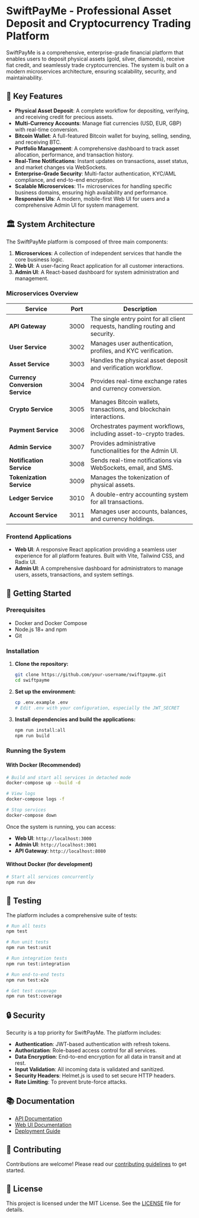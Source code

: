 # SwiftPayMe - Professional Asset Deposit and Cryptocurrency Trading Platform

SwiftPayMe is a comprehensive, enterprise-grade financial platform that enables users to deposit physical assets (gold, silver, diamonds), receive fiat credit, and seamlessly trade cryptocurrencies. The system is built on a modern microservices architecture, ensuring scalability, security, and maintainability.

## 🌟 Key Features

- **Physical Asset Deposit**: A complete workflow for depositing, verifying, and receiving credit for precious assets.
- **Multi-Currency Accounts**: Manage fiat currencies (USD, EUR, GBP) with real-time conversion.
- **Bitcoin Wallet**: A full-featured Bitcoin wallet for buying, selling, sending, and receiving BTC.
- **Portfolio Management**: A comprehensive dashboard to track asset allocation, performance, and transaction history.
- **Real-Time Notifications**: Instant updates on transactions, asset status, and market changes via WebSockets.
- **Enterprise-Grade Security**: Multi-factor authentication, KYC/AML compliance, and end-to-end encryption.
- **Scalable Microservices**: 11+ microservices for handling specific business domains, ensuring high availability and performance.
- **Responsive UIs**: A modern, mobile-first Web UI for users and a comprehensive Admin UI for system management.

## 🏛️ System Architecture

The SwiftPayMe platform is composed of three main components:

1.  **Microservices**: A collection of independent services that handle the core business logic.
2.  **Web UI**: A user-facing React application for all customer interactions.
3.  **Admin UI**: A React-based dashboard for system administration and management.

### Microservices Overview

| Service                       | Port | Description                                                                 |
| ----------------------------- | ---- | --------------------------------------------------------------------------- |
| **API Gateway**               | 3000 | The single entry point for all client requests, handling routing and security. |
| **User Service**              | 3002 | Manages user authentication, profiles, and KYC verification.                |
| **Asset Service**             | 3003 | Handles the physical asset deposit and verification workflow.               |
| **Currency Conversion Service** | 3004 | Provides real-time exchange rates and currency conversion.                  |
| **Crypto Service**            | 3005 | Manages Bitcoin wallets, transactions, and blockchain interactions.         |
| **Payment Service**           | 3006 | Orchestrates payment workflows, including asset-to-crypto trades.           |
| **Admin Service**             | 3007 | Provides administrative functionalities for the Admin UI.                     |
| **Notification Service**      | 3008 | Sends real-time notifications via WebSockets, email, and SMS.               |
| **Tokenization Service**      | 3009 | Manages the tokenization of physical assets.                                |
| **Ledger Service**            | 3010 | A double-entry accounting system for all transactions.                      |
| **Account Service**           | 3011 | Manages user accounts, balances, and currency holdings.                     |

### Frontend Applications

-   **Web UI**: A responsive React application providing a seamless user experience for all platform features. Built with Vite, Tailwind CSS, and Radix UI.
-   **Admin UI**: A comprehensive dashboard for administrators to manage users, assets, transactions, and system settings.

## 🚀 Getting Started

### Prerequisites

-   Docker and Docker Compose
-   Node.js 18+ and npm
-   Git

### Installation

1.  **Clone the repository:**

    ```bash
    git clone https://github.com/your-username/swiftpayme.git
    cd swiftpayme
    ```

2.  **Set up the environment:**

    ```bash
    cp .env.example .env
    # Edit .env with your configuration, especially the JWT_SECRET
    ```

3.  **Install dependencies and build the applications:**

    ```bash
    npm run install:all
    npm run build
    ```

### Running the System

#### With Docker (Recommended)

```bash
# Build and start all services in detached mode
docker-compose up --build -d

# View logs
docker-compose logs -f

# Stop services
docker-compose down
```

Once the system is running, you can access:

-   **Web UI**: `http://localhost:3000`
-   **Admin UI**: `http://localhost:3001`
-   **API Gateway**: `http://localhost:8080`

#### Without Docker (for development)

```bash
# Start all services concurrently
npm run dev
```

## 🧪 Testing

The platform includes a comprehensive suite of tests:

```bash
# Run all tests
npm test

# Run unit tests
npm run test:unit

# Run integration tests
npm run test:integration

# Run end-to-end tests
npm run test:e2e

# Get test coverage
npm run test:coverage
```

## 🔒 Security

Security is a top priority for SwiftPayMe. The platform includes:

-   **Authentication**: JWT-based authentication with refresh tokens.
-   **Authorization**: Role-based access control for all services.
-   **Data Encryption**: End-to-end encryption for all data in transit and at rest.
-   **Input Validation**: All incoming data is validated and sanitized.
-   **Security Headers**: Helmet.js is used to set secure HTTP headers.
-   **Rate Limiting**: To prevent brute-force attacks.

## 📚 Documentation

-   [API Documentation](./services/api-gateway/README.md)
-   [Web UI Documentation](./web-ui/README.md)
-   [Deployment Guide](./DEPLOYMENT.md)

## 🤝 Contributing

Contributions are welcome! Please read our [contributing guidelines](./CONTRIBUTING.md) to get started.

## 📄 License

This project is licensed under the MIT License. See the [LICENSE](./LICENSE) file for details.

